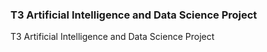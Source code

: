 ### T3 Artificial Intelligence and Data Science Project
T3 Artificial Intelligence and Data Science Project
